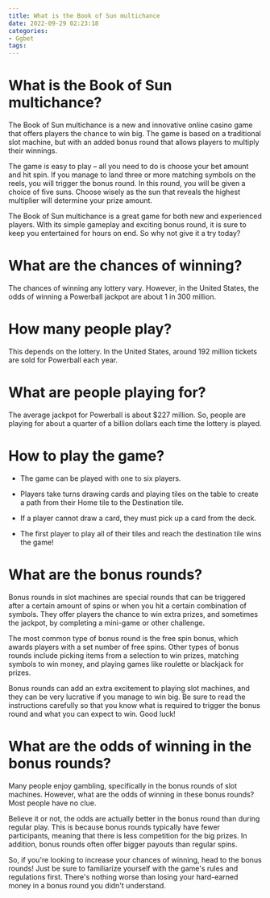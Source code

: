 ```yaml
---
title: What is the Book of Sun multichance
date: 2022-09-29 02:23:18
categories:
- Ggbet
tags:
---
```



#  What is the Book of Sun multichance?

The Book of Sun multichance is a new and innovative online casino game that offers players the chance to win big. The game is based on a traditional slot machine, but with an added bonus round that allows players to multiply their winnings.

The game is easy to play – all you need to do is choose your bet amount and hit spin. If you manage to land three or more matching symbols on the reels, you will trigger the bonus round. In this round, you will be given a choice of five suns. Choose wisely as the sun that reveals the highest multiplier will determine your prize amount.

The Book of Sun multichance is a great game for both new and experienced players. With its simple gameplay and exciting bonus round, it is sure to keep you entertained for hours on end. So why not give it a try today?

#  What are the chances of winning?

The chances of winning any lottery vary. However, in the United States, the odds of winning a Powerball jackpot are about 1 in 300 million.

# How many people play?

This depends on the lottery. In the United States, around 192 million tickets are sold for Powerball each year.

# What are people playing for?

The average jackpot for Powerball is about $227 million. So, people are playing for about a quarter of a billion dollars each time the lottery is played.

#  How to play the game?

- The game can be played with one to six players.

- Players take turns drawing cards and playing tiles on the table to create a path from their Home tile to the Destination tile.

- If a player cannot draw a card, they must pick up a card from the deck.

- The first player to play all of their tiles and reach the destination tile wins the game!

#  What are the bonus rounds?

Bonus rounds in slot machines are special rounds that can be triggered after a certain amount of spins or when you hit a certain combination of symbols. They offer players the chance to win extra prizes, and sometimes the jackpot, by completing a mini-game or other challenge.

The most common type of bonus round is the free spin bonus, which awards players with a set number of free spins. Other types of bonus rounds include picking items from a selection to win prizes, matching symbols to win money, and playing games like roulette or blackjack for prizes.

 Bonus rounds can add an extra excitement to playing slot machines, and they can be very lucrative if you manage to win big. Be sure to read the instructions carefully so that you know what is required to trigger the bonus round and what you can expect to win. Good luck!

#  What are the odds of winning in the bonus rounds?

Many people enjoy gambling, specifically in the bonus rounds of slot machines. However, what are the odds of winning in these bonus rounds? Most people have no clue.

Believe it or not, the odds are actually better in the bonus round than during regular play. This is because bonus rounds typically have fewer participants, meaning that there is less competition for the big prizes. In addition, bonus rounds often offer bigger payouts than regular spins.

So, if you're looking to increase your chances of winning, head to the bonus rounds! Just be sure to familiarize yourself with the game's rules and regulations first. There's nothing worse than losing your hard-earned money in a bonus round you didn't understand.